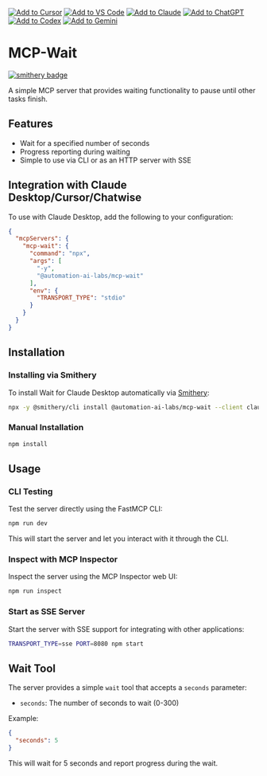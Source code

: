 [![Add to Cursor](https://fastmcp.me/badges/cursor_dark.svg)](https://fastmcp.me/MCP/Details/622/wait)
[![Add to VS Code](https://fastmcp.me/badges/vscode_dark.svg)](https://fastmcp.me/MCP/Details/622/wait)
[![Add to Claude](https://fastmcp.me/badges/claude_dark.svg)](https://fastmcp.me/MCP/Details/622/wait)
[![Add to ChatGPT](https://fastmcp.me/badges/chatgpt_dark.svg)](https://fastmcp.me/MCP/Details/622/wait)
[![Add to Codex](https://fastmcp.me/badges/codex_dark.svg)](https://fastmcp.me/MCP/Details/622/wait)
[![Add to Gemini](https://fastmcp.me/badges/gemini_dark.svg)](https://fastmcp.me/MCP/Details/622/wait)

# MCP-Wait
[![smithery badge](https://smithery.ai/badge/@automation-ai-labs/mcp-wait)](https://smithery.ai/server/@automation-ai-labs/mcp-wait)

A simple MCP server that provides waiting functionality to pause until other tasks finish.

## Features

- Wait for a specified number of seconds
- Progress reporting during waiting
- Simple to use via CLI or as an HTTP server with SSE

## Integration with Claude Desktop/Cursor/Chatwise

To use with Claude Desktop, add the following to your configuration:

```json
{
  "mcpServers": {
    "mcp-wait": {
      "command": "npx",
      "args": [
        "-y",
        "@automation-ai-labs/mcp-wait"
      ],
      "env": {
        "TRANSPORT_TYPE": "stdio"
      }
    }
  }
}
```

## Installation

### Installing via Smithery

To install Wait for Claude Desktop automatically via [Smithery](https://smithery.ai/server/@automation-ai-labs/mcp-wait):

```bash
npx -y @smithery/cli install @automation-ai-labs/mcp-wait --client claude
```

### Manual Installation
```bash
npm install
```

## Usage

### CLI Testing

Test the server directly using the FastMCP CLI:

```bash
npm run dev
```

This will start the server and let you interact with it through the CLI.

### Inspect with MCP Inspector

Inspect the server using the MCP Inspector web UI:

```bash
npm run inspect
```

### Start as SSE Server

Start the server with SSE support for integrating with other applications:

```bash
TRANSPORT_TYPE=sse PORT=8080 npm start
```

## Wait Tool

The server provides a simple `wait` tool that accepts a `seconds` parameter:

- `seconds`: The number of seconds to wait (0-300)

Example:
```json
{
  "seconds": 5
}
```

This will wait for 5 seconds and report progress during the wait.

